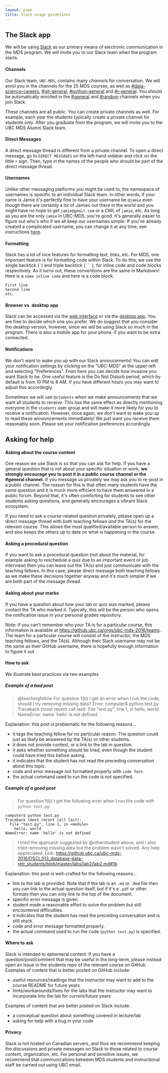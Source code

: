 ```yaml
---
layout: page
title: Slack usage guidelines
---
```


## The Slack app

We will be using [Slack](www.slack.com) as our primary means of electronic communication in the MDS program. We will invite you to our Slack team when the program starts.


#### Channels

Our Slack team, `UBC-MDS`, contains many _channels_ for conversation. We will enrol you in the channels for the 25 MDS courses, as well as [#data-science-careers](https://ubc-mds.slack.com/messages/data-science-careers/details/), [#git-general](https://ubc-mds.slack.com/messages/git-general/details/), [#python-general](https://ubc-mds.slack.com/messages/python-general/details/) and [#r-general](https://ubc-mds.slack.com/messages/r-general/details/). You should be automatically enrolled in the [#general](https://ubc-mds.slack.com/messages/general/details/) and [#random](https://ubc-mds.slack.com/messages/random/details/) channels when you join Slack.

These channels are all public. You can create private channels as well. For example, each year the students
typically create a private channel for students only. After you graduate from the program, we will invite you to the UBC MDS Alumni Slack team.


#### Direct Messages

A direct message thread is different from a private channel. To open a direct message, go to `DIRECT MESSAGES` on the left-hand sidebar and click on the little `+` sign. Then, type in the names of the people who should be part of the direct message thread.


#### Usernames

Unlike other messaging platforms you might be used to, the namespace of usernames is specific to an individual Slack team. In other
words, if your name is Jamie it's perfectly fine to have your username be `@jamie` even though there are certainly a lot of Jamies out
there in the world and you might have no hope to get `jamie@gmail.com` or a CWL of `jamie`, etc. As long as you are the only `jamie` in UBC-MDS, you're good. It's generally easier to figure out who's who
if we all keep our usernames simple. If you've already created a complicated username, you can change it at any time; see instructions [here](https://get.slack.help/hc/en-us/articles/216360827-Change-your-username).


#### Formatting

Slack has a lot of nice features for formatting text, links, etc. For MDS, one important feature is for formatting code within Slack.
To do this, we use the single backtick (`` ` ``) and triple backtick (```` ``` ````), for inline code and code blocks respectively. As it
turns out, these conventions are the same in Markdown! Here is a `some inline code` and here is a code block:

```
First line
Second line
etc.
```

#### Browser vs. desktop app
Slack can be accessed via the [web interface](https://ubc-mds.slack.com) or via the [desktop app](https://slack.com/downloads/). You are free to decide which one you prefer. We do suggest that you consider the desktop version, however, since we will be using Slack so much in the program. There is also a mobile app for your phone, if you want to be extra connected.


#### Notifications
We don't want to wake you up with our Slack annoucements! You can edit your notification settings by clicking on the "UBC-MDS" at the upper-left and selecting "Preferences". From here you can decide how invasive you want Slack to be. One useful feature is the Do Not Disturb period, which by default is from 10 PM to 8 AM. If you have different hours you may want to adjust this accordingly.

Sometimes we will use `@students` when we make announcements that we want all students to receive. This has the same effect as directly mentioning everyone in the `students` user group and will make it more likely for you to receive a notification. However, once again, we don't want to wake you up to read these announcements immediately! We just want you receive them reasonably soon. Please set your notification preferences accordingly.


## Asking for help

#### Asking about the course content

One reason we use Slack is so that you can ask for help. If you have a general question that is not about your specific situation or work, **we strongly encourage you to post it in a public course channel or the #general channel.** If you message us privately we may ask you to re-post in a public channel.
The reason for this is that often many students have the same question and it is much more efficient to have them answered in a public forum. Beyond that, it's often comforting for students to see other students asking questions,
and generally encourages a vibrant Slack ecosystem.

If you need to ask a course-related question privately, please open up a direct message thread with both teaching fellows _and_ the TA(s) for the relevant course. This allows the most qualified/available person to answer, and also
keeps the others up to date on what is happening in the course.


#### Asking a procedural question

If you want to ask a procedural question (not about the material, for example asking to reschedule a quiz due to an important event or job interview) then you can leave out the TA(s) and just communicate with the teaching fellows. In this case, please direct message _both_ teaching fellows as we make these decisions together anyway and it's much simpler if we are both part of the message thread.


#### Asking about your marks

If you have a question about how your lab or quiz was marked, please contact the TA who marked it. Typically, this will be the person who opens the notification issue in your personal grades repository.

Note: if you can't remember who your TA is for a particular course, this information is available at https://github.ubc.ca/orgs/ubc-mds-2016/teams. The team for a particular course will consist of the instructor, the MDS teaching fellows, and the TA(s). Although their Slack username may not be the same as their GitHub username, there is hopefully enough information to figure it out


#### How to ask

We illustrate best practices via two examples.


##### Example of a bad post

> @teachingfellow For question 1(b) I get an error when I run the code, should I try removing missing data? Error: computer$ python test.py
Traceback (most recent call last):
  File "test.py", line 1, in <module>
    hello, world
NameError: name 'hello' is not defined

Explanation: this post is problematic for the following reasons...

- it tags the teaching fellow for no particular reason. The question could just as likely be answered by the TA(s) or other students.
- it does not provide context, or a link to the lab in question.
- it asks whether something should be tried, even though the student could have tried this before asking.
- it indicates that the student has not read the preceding conversation about this topic.
- code and error message not formatted properly with `code font`.
- the actual command used to run the code is not specified.


##### Example of a good post

> For question 1(b) I get the following error when I run the code with `python test.py`:
```
computer$ python test.py
Traceback (most recent call last):
  File "test.py", line 1, in <module>
    hello, world
NameError: name 'hello' is not defined
```
> I tried the approach suggested by @otherstudent above, and I also tried removing missing data but the problem wasn't solved. Any help appreciated. Link: https://github.ubc.ca/ubc-mds-2016/DSCI_513_database-data-retr_students/blob/master/labs/lab2/lab2.md#1b

Explanation: this post is well-crafted for the following reasons...

- link to the lab is provided. Note that if the lab is an `.md` or `.Rmd` file then you can link to the actual question itself, but if it's a `.pdf` or other formats then you can only link to the top of the document.
- specific error message is given.
- student made a reasonable effort to solve the problem but still encountered difficulties.
- it indicates that the student has read the preceding conversation and is still stuck.
- code and error message formatted properly.
- the actual command used to run the code (`python test.py`) is specified.

#### Where to ask

Slack is intended to ephemeral content. If you have a question/post/comment that may be useful in the long-term, please
instead open an Issue in the students repo of the relevant course on GitHub. Examples of content that is better posted on GitHub include:

- useful resources/readings that the instructor may want to add to the course README for future years
- hints/workarounds/fixes for the labs that the instructor may want to incorporate into the lab for current/future years

Examples of content that are better posted on Slack include:

- a conceptual question about something covered in lecture/lab
- asking for help with a bug in your code

#### Privacy

Slack is not hosted on Canadian servers, and thus we recommend keeping the discussions and private messages on Slack to those related to course content, organization, etc. For personal and sensitive issues, we recommend that communications between MDS students and instructional staff be carried out using UBC email.
